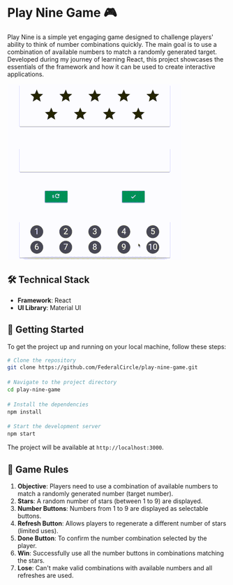# Play Nine Game 🎮

Play Nine is a simple yet engaging game designed to challenge players' ability to think of number combinations quickly. The main goal is to use a combination of available numbers to match a randomly generated target. Developed during my journey of learning React, this project showcases the essentials of the framework and how it can be used to create interactive applications.

![Game Demonstration](src/assets/demo.gif)

## 🛠️ Technical Stack

- **Framework**: React
- **UI Library**: Material UI

## 🚀 Getting Started

To get the project up and running on your local machine, follow these steps:

```bash
# Clone the repository
git clone https://github.com/FederalCircle/play-nine-game.git

# Navigate to the project directory
cd play-nine-game

# Install the dependencies
npm install

# Start the development server
npm start
```

The project will be available at `http://localhost:3000`.

## 🎲 Game Rules

1. **Objective**: Players need to use a combination of available numbers to match a randomly generated number (target number).
2. **Stars**: A random number of stars (between 1 to 9) are displayed.
3. **Number Buttons**: Numbers from 1 to 9 are displayed as selectable buttons.
4. **Refresh Button**: Allows players to regenerate a different number of stars (limited uses).
5. **Done Button**: To confirm the number combination selected by the player.
6. **Win**: Successfully use all the number buttons in combinations matching the stars.
7. **Lose**: Can't make valid combinations with available numbers and all refreshes are used.
